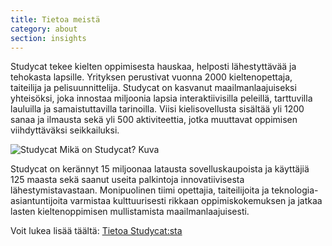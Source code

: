 ```yaml
---
title: Tietoa meistä
category: about
section: insights
---
```

Studycat tekee kielten oppimisesta hauskaa, helposti lähestyttävää ja tehokasta lapsille. Yrityksen perustivat vuonna 2000 kieltenopettaja, taiteilija ja pelisuunnittelija. Studycat on kasvanut maailmanlaajuiseksi yhteisöksi, joka innostaa miljoonia lapsia interaktiivisilla peleillä, tarttuvilla lauluilla ja samaistuttavilla tarinoilla. Viisi kielisovellusta sisältää yli 1200 sanaa ja ilmausta sekä yli 500 aktiviteettia, jotka muuttavat oppimisen viihdyttäväksi seikkailuksi.


![Studycat Mikä on Studycat? Kuva](https://imagedelivery.net/gjxGkoZTGUWzEAQWbazEuA/2eae4281-f704-43ef-70f5-f393e5235600/w=360,format=auto,compression=fast,dpr=2)


 


Studycat on kerännyt 15 miljoonaa latausta sovelluskaupoista ja käyttäjiä 125 maasta sekä saanut useita palkintoja innovatiivisesta lähestymistavastaan. Monipuolinen tiimi opettajia, taiteilijoita ja teknologia-asiantuntijoita varmistaa kulttuurisesti rikkaan oppimiskokemuksen ja jatkaa lasten kieltenoppimisen mullistamista maailmanlaajuisesti.


Voit lukea lisää täältä: [Tietoa Studycat:sta](https://studycat.com/about/)
